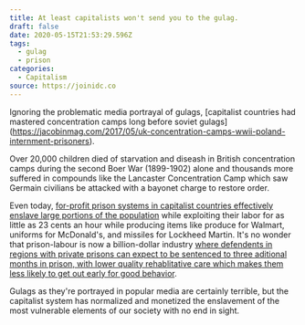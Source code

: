```yaml
---
title: At least capitalists won't send you to the gulag.
draft: false
date: 2020-05-15T21:53:29.596Z
tags:
  - gulag
  - prison
categories:
  - Capitalism
source: https://joinidc.co
---
```

Ignoring the problematic media portrayal of gulags, \[capitalist countries had mastered concentration camps long before soviet gulags](https://jacobinmag.com/2017/05/uk-concentration-camps-wwii-poland-internment-prisoners).

Over 20,000 children died of starvation and diseash in British concentration camps during the second Boer War (1899-1902) alone and thousands more suffered in compounds like the Lancaster Concentration Camp which saw Germain civilians be attacked with a bayonet charge to restore order.

Even today, [for-profit prison systems in capitalist countries effectively enslave large portions of the population](https://www.aljazeera.com/indepth/opinion/2017/09/slavery-prison-system-170901082522072.html) while exploiting their labor for as little as 23 cents an hour while producing items like produce for Walmart, uniforms for McDonald's, and missiles for Lockheed Martin. It's no wonder that prison-labour is now a billion-dollar industry [where defendents in regions with private prisons can expect to be sentenced to three aditional months in prison, with lower quality rehablitative care which makes them less likely to get out early for good behavior](https://www.anderson.ucla.edu/faculty_pages/christian.dippel/privateprisons_sentencing.pdf).

Gulags as they're portrayed in popular media are certainly terrible, but the capitalist system has normalized and monetized the enslavement of the most vulnerable elements of our society with no end in sight.